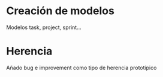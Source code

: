 # Creación de modelos
Modelos task, project, sprint...

# Herencia
Añado bug e improvement como tipo de herencia prototípico



